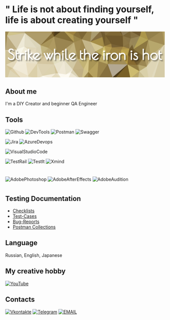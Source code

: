 # " Life is not about finding yourself, life is about creating yourself "

[![Header](https://github.com/hio-nika/hio-nika/blob/main/assets/pngwing-22.jpg)]()

## About me
I'm a DIY Creator and beginner QA Engineer

## Tools
![Github](https://img.shields.io/badge/Github-090909?style=for-the-badge&logo=github)
![DevTools](https://img.shields.io/badge/DevTools-090909?style=for-the-badge&logo=googlechrome)
![Postman](https://img.shields.io/badge/Postman-090909?style=for-the-badge&logo=postman)
![Swagger](https://img.shields.io/badge/Swagger-090909?style=for-the-badge&logo=swagger)
<!-- ![MySQL](https://img.shields.io/badge/MySQL-090909?style=for-the-badge&logo=mysql&logoColor=13b9ff)-->

![Jira](https://img.shields.io/badge/Jira-090909?style=for-the-badge&logo=jira&logoColor=0590fb)
![AzureDevops](https://img.shields.io/badge/Azure%20Devops-090909?style=for-the-badge&logo=azuredevops&logoColor=0590fb)

![VisualStudioCode](https://img.shields.io/badge/Visual%20Studio%20Code-090909?style=for-the-badge&logo=visualstudiocode&logoColor=3fabf3)
<!-- ![PyCharm](https://img.shields.io/badge/Pycharm-090909?style=for-the-badge&logo=pycharm&logoColor=4dbb77)
<!-- ![Selenium](https://img.shields.io/badge/selenium-090909?style=for-the-badge&logo=selenium&logoColor=5fbb49) -->

![TestRail](https://img.shields.io/badge/Test%20Rail-090909?style=for-the-badge&logo=testrail&logoColor=71b556)
![TestIt](https://img.shields.io/badge/TestIt-090909?style=for-the-badge&logo=testit&logoColor=71b556)
![Xmind](https://img.shields.io/badge/xmind-090909?style=for-the-badge&logo=xmind&logoColor=4dbb77)
#
![AdobePhotoshop](https://img.shields.io/badge/Adobe%20Photoshop-090909?style=for-the-badge&logo=adobephotoshop&logoColor=036abc)
![AdobeAfterEffects](https://img.shields.io/badge/Adobe%20After%20Effects-090909?style=for-the-badge&logo=adobeaftereffects&logoColor=5e5eff)
![AdobeAudition](https://img.shields.io/badge/Adobe%20Audition-090909?style=for-the-badge&logo=adobeaudition&logoColor=00e3ba)
#

## Testing Documentation
- [Checklists](https://docs.google.com/spreadsheets/d/1rrrBkgJ6F9qslFDkHfO_Q6ThvGhLTLNtAiJqsskDoGc/edit?pli=1#gid=565329736)
- [Test-Cases](https://docs.google.com/spreadsheets/d/1rrrBkgJ6F9qslFDkHfO_Q6ThvGhLTLNtAiJqsskDoGc/edit?pli=1#gid=0)
- [Bug-Reports](https://docs.google.com/spreadsheets/d/1rrrBkgJ6F9qslFDkHfO_Q6ThvGhLTLNtAiJqsskDoGc/edit?pli=1#gid=587256877)
- [Postman Collections](postman/Petstore.postman_collection.json)



## Language
Russian, English, Japanese

## My creative hobby
[![YouTube](https://img.shields.io/badge/-YouTube-090909?style=for-the-badge&logo=YouTube&logoColor=FF0000)]( https://www.youtube.com/HioDollHouse)

## Сontacts
[![Vkontakte](https://img.shields.io/badge/-Vkontakte-090909?style=for-the-badge&logo=Vk&logoColor=4F7DB3)](https://vk.com/hiodollhouse)
[![Telegram](https://img.shields.io/badge/-Telegram-090909?style=for-the-badge&logo=telegram&logoColor=27A0D9)](https://t.me/hio_nika)
[![EMAIL](https://img.shields.io/badge/-Email-090909?style=for-the-badge&logo=gmail)](mailto:asya.sham.qa@gmail.com)












